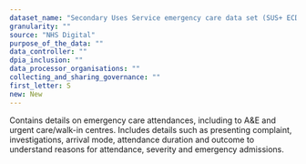 ```yaml
---
dataset_name: "Secondary Uses Service emergency care data set (SUS+ ECDS)"
granularity: ""
source: "NHS Digital"
purpose_of_the_data: ""
data_controller: ""
dpia_inclusion: ""
data_processor_organisations: ""
collecting_and_sharing_governance: ""
first_letter: S
new: New
---
```

Contains details on emergency care attendances, including to A&E and urgent care/walk-in centres. Includes details such as presenting complaint, investigations, arrival mode, attendance duration and outcome to understand reasons for attendance, severity and emergency admissions.